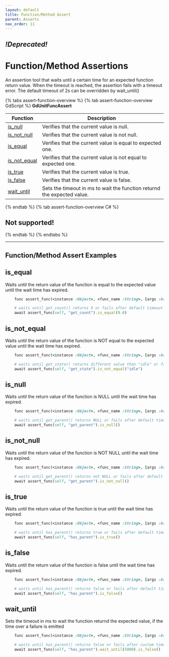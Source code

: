 ```yaml
---
layout: default
title: Function/Method Assert
parent: Asserts
nav_order: 11
---
```


## ***!Deprecated!***

# Function/Method Assertions

An assertion tool that waits until a certain time for an expected function return value. When the timeout is reached, the assertion fails with a timeout error. The default timeout of 2s can be overridden by wait_until(<time in ms>)

{% tabs assert-function-overview %}
{% tab assert-function-overview GdScript %}
**GdUnitFuncAssert**<br>

|Function|Description|
|--- | --- |
|[is_null](/gdUnit4/testing/assert-function/#is_null) | Verifies that the current value is null.|
|[is_not_null](/gdUnit4/testing/assert-function/#is_not_null) | Verifies that the current value is not null.|
|[is_equal](/gdUnit4/testing/assert-function/#is_equal) | Verifies that the current value is equal to expected one.|
|[is_not_equal](/gdUnit4/testing/assert-function/#is_not_equal) | Verifies that the current value is not equal to expected one.|
|[is_true](/gdUnit4/testing/assert-function/#is_true) | Verifies that the current value is true.|
|[is_false](/gdUnit4/testing/assert-function/#is_false) | Verifies that the current value is false.|
|[wait_until](/gdUnit4/testing/assert-function/#wait_until) | Sets the timeout in ms to wait the function returnd the expected value.|
{% endtab %}
{% tab assert-function-overview C# %}
## Not supported!
{% endtab %}
{% endtabs %}

---
## Function/Method Assert Examples


## is_equal
Waits until the return value of the function is equal to the expected value until the wait time has expired.
```ruby
    func assert_func(<instance :Object>, <func_name :String>, [args :Array]).is_equal(<expected>) -> GdUnitAssert
```
```ruby
    # waits until get_count() returns 9 or fails after default timeout of 2s
    await assert_func(self, "get_count").is_equal(9.0)
```


## is_not_equal
Waits until the return value of the function is NOT equal to the expected value until the wait time has expired.
```ruby
    func assert_func(<instance :Object>, <func_name :String>, [args :Array]).is_not_equal(<expected>) -> GdUnitAssert
```
```ruby
    # waits until get_state() returns different value than "idle" or fails after default timeout of 2s
    await assert_func(self, "get_state").is_not_equal("idle")
```


## is_null
Waits until the return value of the function is NULL until the wait time has expired.
```ruby
    func assert_func(<instance :Object>, <func_name :String>, [args :Array]).is_null() -> GdUnitAssert
```
```ruby
    # waits until get_parent() returns NULL or fails after default timeout of 2s
    await assert_func(self, "get_parent").is_null()
```


## is_not_null
Waits until the return value of the function is NOT NULL until the wait time has expired.
```ruby
    func assert_func(<instance :Object>, <func_name :String>, [args :Array]).is_not_null() -> GdUnitAssert
```
```ruby
    # waits until get_parent() returns not NULL or fails after default timeout of 2s
    await assert_func(self, "get_parent").is_not_null()
```


## is_true
Waits until the return value of the function is true until the wait time has expired.
```ruby
    func assert_func(<instance :Object>, <func_name :String>, [args :Array]).is_true() -> GdUnitAssert
```
```ruby
    # waits until has_parent() returns true or fails after default timeout of 2s
    await assert_func(self, "has_parent").is_true()
```


## is_false
Waits until the return value of the function is false until the wait time has expired.
```ruby
    func assert_func(<instance :Object>, <func_name :String>, [args :Array]).is_false() -> GdUnitAssert
```
```ruby
    # waits until has_parent() returns false or fails after default timeout of 2s
    await assert_func(self, "has_parent").is_false()
```



## wait_until
Sets the timeout in ms to wait the function returnd the expected value, if the time over a failure is emitted
```ruby
    func assert_func(<instance :Object>, <func_name :String>, [args :Array]).wait_until(<timeout>) -> GdUnitFuncAssert
```
```ruby
    # waits until has_parent() returns false or fails after custom timeout of 5s
    await assert_func(self, "has_parent").wait_until(5000).is_false()
```
